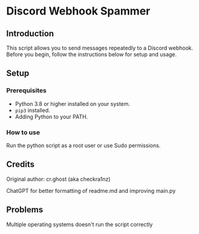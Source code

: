 # Discord Webhook Spammer

## Introduction
This script allows you to send messages repeatedly to a Discord webhook. Before you begin, follow the instructions below for setup and usage.

## Setup

### Prerequisites
- Python 3.8 or higher installed on your system.
- `pip3` installed.
- Adding Python to your PATH.

### How to use
Run the python script as a root user or use Sudo permissions.

## Credits
Original author: cr.ghost (aka checkra1nz)

ChatGPT for better formatting of readme.md and improving main.py

## Problems
Multiple operating systems doesn't run the script correctly
